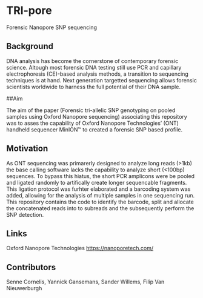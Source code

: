 # TRI-pore

Forensic Nanopore SNP sequencing

## Background

DNA analysis has become the cornerstone of contemporary forensic science. Altough most forensic DNA testing still use PCR and capillary electrophoresis (CE)-based analysis methods, a transition to sequencing techniques is at hand.
Next generation targetted sequencing allows forensic scientists worldwide to harness the full potential of their DNA sample. 

##Aim

The aim of the paper (Forensic tri-allelic SNP genotyping on pooled samples using Oxford Nanopore sequencing) associating this repository was to asses the capability of Oxford Nanopore Technologies’ (ONT) handheld sequencer MinION™ to created a forensic SNP based profile. 


## Motivation

As ONT sequencing was primarerly designed to analyze long reads (>1kb) the base calling software lacks the capability to analyze short (<100bp) sequences. 
To bypass this hiatus, the short PCR amplicons were be pooled and ligated randomly to artifically create longer sequencable fragments.
This ligation protocol was furhter elaborated and a barcoding system was added, allowing for the analysis of multiple samples in one sequencing run. 
This repository contains the code to identify the barcode, split and allocate the concatenated reads into to subreads and the subsequently perform the SNP detection. 

## Links

Oxford Nanopore Technologies
https://nanoporetech.com/


## Contributors

Senne Cornelis,
Yannick Gansemans,
Sander Willems,
Filip Van Nieuwerburgh 
